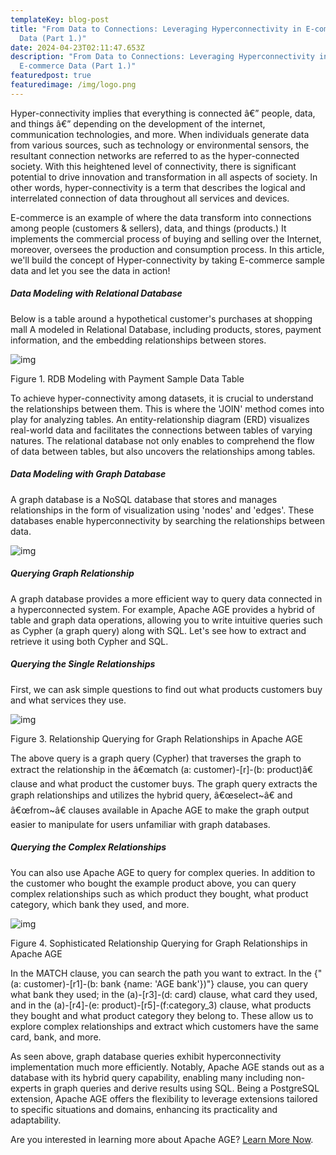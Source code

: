 ```yaml
---
templateKey: blog-post
title: "From Data to Connections: Leveraging Hyperconnectivity in E-commerce
  Data (Part 1.)"
date: 2024-04-23T02:11:47.653Z
description: "From Data to Connections: Leveraging Hyperconnectivity in
  E-commerce Data (Part 1.)"
featuredpost: true
featuredimage: /img/logo.png
---
```



<!--StartFragment-->

Hyper-connectivity implies that everything is connected â€” people, data, and things â€” depending on the development of the internet, communication technologies, and more. When individuals generate data from various sources, such as technology or environmental sensors, the resultant connection networks are referred to as the hyper-connected society. With this heightened level of connectivity, there is significant potential to drive innovation and transformation in all aspects of society. In other words, hyper-connectivity is a term that describes the logical and interrelated connection of data throughout all services and devices.

E-commerce is an example of where the data transform into connections among people (customers & sellers), data, and things (products.) It implements the commercial process of buying and selling over the Internet, moreover, oversees the production and consumption process. In this article, we'll build the concept of Hyper-connectivity by taking E-commerce sample data and let you see the data in action!

##### Data Modeling with Relational Database

Below is a table around a hypothetical customer's purchases at shopping mall A modeled in Relational Database, including products, stores, payment information, and the embedding relationships between stores.

![img](../../img/b-028.webp)

Figure 1. RDB Modeling with Payment Sample Data Table

To achieve hyper-connectivity among datasets, it is crucial to understand the relationships between them. This is where the 'JOIN' method comes into play for analyzing tables. An entity-relationship diagram (ERD) visualizes real-world data and facilitates the connections between tables of varying natures. The relational database not only enables to comprehend the flow of data between tables, but also uncovers the relationships among tables.

##### Data Modeling with Graph Database

A graph database is a NoSQL database that stores and manages relationships in the form of visualization using 'nodes' and 'edges'. These databases enable hyperconnectivity by searching the relationships between data.

![img](../../img/b-029.webp)

##### Querying Graph Relationship

A graph database provides a more efficient way to query data connected in a hyperconnected system. For example, Apache AGE provides a hybrid of table and graph data operations, allowing you to write intuitive queries such as Cypher (a graph query) along with SQL. Let's see how to extract and retrieve it using both Cypher and SQL.

##### Querying the Single Relationships

First, we can ask simple questions to find out what products customers buy and what services they use.

![img](../../img/b-030.webp)

Figure 3. Relationship Querying for Graph Relationships in Apache AGE

The above query is a graph query (Cypher) that traverses the graph to extract the relationship in the â€œmatch (a: customer)-\[r]-(b: product)â€ clause and what product the customer buys. The graph query extracts the graph relationships and utilizes the hybrid query, â€œselect\~â€ and â€œfrom\~â€ clauses available in Apache AGE to make the graph output easier to manipulate for users unfamiliar with graph databases.

##### Querying the Complex Relationships

You can also use Apache AGE to query for complex queries. In addition to the customer who bought the example product above, you can query complex relationships such as which product they bought, what product category, which bank they used, and more.

![img](../../img/b-031.webp)

Figure 4. Sophisticated Relationship Querying for Graph Relationships in Apache AGE

In the MATCH clause, you can search the path you want to extract. In the {"(a: customer)-\[r1]-(b: bank {name: 'AGE bank'})"} clause, you can query what bank they used; in the (a)-\[r3]-(d: card) clause, what card they used, and in the (a)-\[r4]-(e: product)-\[r5]-(f:category_3) clause, what products they bought and what product category they belong to. These allow us to explore complex relationships and extract which customers have the same card, bank, and more.

As seen above, graph database queries exhibit hyperconnectivity implementation much more efficiently. Notably, Apache AGE stands out as a database with its hybrid query capability, enabling many including non-experts in graph queries and derive results using SQL. Being a PostgreSQL extension, Apache AGE offers the flexibility to leverage extensions tailored to specific situations and domains, enhancing its practicality and adaptability.

Are you interested in learning more about Apache AGE? [Learn More Now](http://agedb.io/From-Data-to-Connections-Leveraging-Hyperconnectivity-in-E-commerce-Data.jsp#).

<!--EndFragment-->